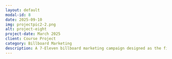 ```yaml
---
layout: default
modal-id: 8
date: 2025-09-10
img: projectpic2-2.png
alt: project-eight
project-date: March 2025
client: Course Project
category: Billboard Marketing
description: A 7-Eleven billboard marketing campaign designed as the final project for a previous concept design course. Designed in Adobe Illustrator and finalized as mockups within Adobe Photoshop.
---
```

